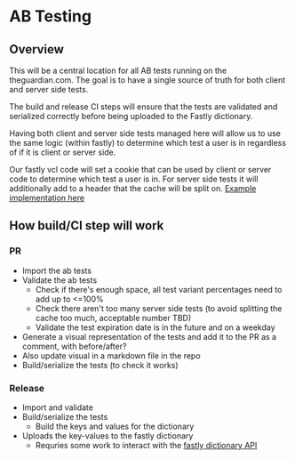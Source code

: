 # AB Testing
## Overview
This will be a central location for all AB tests running on the theguardian.com. The goal is to have a single source of truth for both client and server side tests.

The build and release CI steps will ensure that the tests are validated and serialized correctly before being uploaded to the Fastly dictionary.

Having both client and server side tests managed here will allow us to use the same logic (within fastly) to determine which test a user is in regardless of if it is client or server side.

Our fastly vcl code will set a cookie that can be used by client or server code to determine which test a user is in. For server side tests it will additionally add to a header that the cache will be split on. [Example implementation here](https://fiddle.fastly.dev/fiddle/96e30123)

## How build/CI step will work
### PR
- Import the ab tests
- Validate the ab tests
	- Check if there's enough space, all test variant percentages need to add up to <=100%
	- Check there aren't too many server side tests (to avoid splitting the cache too much, acceptable number TBD)
	- Validate the test expiration date is in the future and on a weekday
- Generate a visual representation of the tests and add it to the PR as a comment, with before/after?
- Also update visual in a markdown file in the repo
- Build/serialize the tests (to check it works)

### Release
- Import and validate
- Build/serialize the tests
	- Build the keys and values for the dictionary
- Uploads the key-values to the fastly dictionary
	- Requries some work to interact with the [fastly dictionary API](https://www.fastly.com/documentation/reference/api/dictionaries/dictionary-item/)
